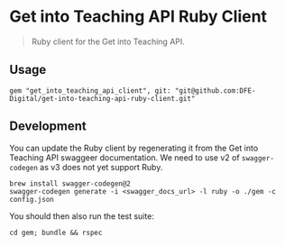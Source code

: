 # Get into Teaching API Ruby Client

> Ruby client for the Get into Teaching API.

## Usage

```
gem "get_into_teaching_api_client", git: "git@github.com:DFE-Digital/get-into-teaching-api-ruby-client.git"
```

## Development

You can update the Ruby client by regenerating it from the Get into Teaching API swaggeer documentation. We need to use v2 of `swagger-codegen` as v3 does not yet support Ruby.

```
brew install swagger-codegen@2
swagger-codegen generate -i <swagger_docs_url> -l ruby -o ./gem -c config.json
```

You should then also run the test suite:

```
cd gem; bundle && rspec
```
